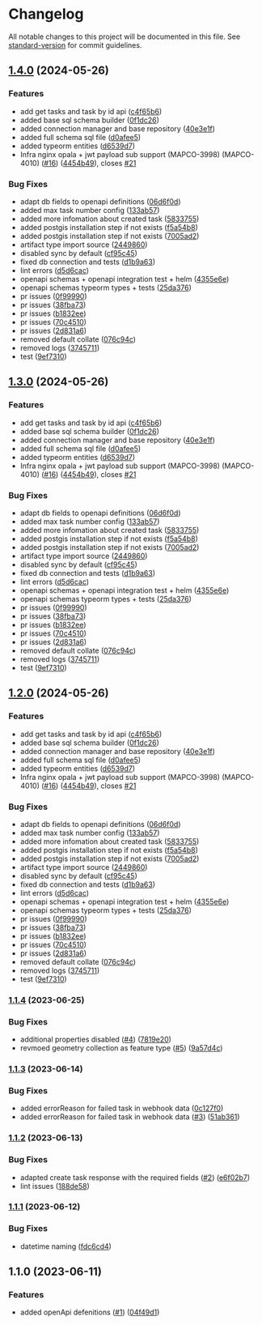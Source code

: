 # Changelog

All notable changes to this project will be documented in this file. See [standard-version](https://github.com/conventional-changelog/standard-version) for commit guidelines.

## [1.4.0](https://github.com/MapColonies/export-management/compare/v1.6.4...v1.4.0) (2024-05-26)


### Features

* add get tasks and task by id api ([c4f65b6](https://github.com/MapColonies/export-management/commit/c4f65b61c96e04b7bbe5c5f18df3d33ce010c298))
* added base sql schema builder ([0f1dc26](https://github.com/MapColonies/export-management/commit/0f1dc2609a162e390cd3fb37152ce4719fcc3325))
* added connection manager and base repository ([40e3e1f](https://github.com/MapColonies/export-management/commit/40e3e1f90a61a60f3fc0d4c25f352b4f0bfa0f5e))
* added full schema sql file ([d0afee5](https://github.com/MapColonies/export-management/commit/d0afee540b3111f3c4ebd91ddbac669ea8ea5354))
* added typeorm entities ([d6539d7](https://github.com/MapColonies/export-management/commit/d6539d7cf2cb155b0f5d0dfa6d35a3b7fc1d7a40))
* Infra nginx opala + jwt payload sub support (MAPCO-3998) (MAPCO-4010) ([#16](https://github.com/MapColonies/export-management/issues/16)) ([4454b49](https://github.com/MapColonies/export-management/commit/4454b4914d0d2134b9728cdcf14bd8e9868481a3)), closes [#21](https://github.com/MapColonies/export-management/issues/21)


### Bug Fixes

* adapt db fields to openapi definitions ([06d6f0d](https://github.com/MapColonies/export-management/commit/06d6f0d37f05f9dba392b2725ab27cccddeb4fd7))
* added max task number config ([133ab57](https://github.com/MapColonies/export-management/commit/133ab570b0b8603341522930f4161c06baac3618))
* added more infomation about created task ([5833755](https://github.com/MapColonies/export-management/commit/58337556edef69f149fb9fd454668e9f3ade34cf))
* added postgis installation step if not exists ([f5a54b8](https://github.com/MapColonies/export-management/commit/f5a54b8fa6957d941f9b09b847db04ae74d9f23c))
* added postgis installation step if not exists ([7005ad2](https://github.com/MapColonies/export-management/commit/7005ad2637b164fca92f5a0ed74bc228673744c2))
* artifact type import source ([2449860](https://github.com/MapColonies/export-management/commit/24498601db23a5a23fb621f1833a94b0afdf324c))
* disabled sync by default ([cf95c45](https://github.com/MapColonies/export-management/commit/cf95c45fcb0a5633bdc4d1f97098dbf7c7c56ea5))
* fixed db connection and tests ([d1b9a63](https://github.com/MapColonies/export-management/commit/d1b9a63f6a95d1f1e9c31e777c6b5ddd326e40c5))
* lint errors ([d5d6cac](https://github.com/MapColonies/export-management/commit/d5d6cacce492685d845ce32c56c832bf767007be))
* openapi schemas + openapi integration test + helm ([4355e6e](https://github.com/MapColonies/export-management/commit/4355e6ef99f83ee2e88d51e8e8c3a6fd3abd0515))
* openapi schemas typeorm types + tests ([25da376](https://github.com/MapColonies/export-management/commit/25da376ef4a334589a53f9674da540b3fd8b6187))
* pr issues ([0f99990](https://github.com/MapColonies/export-management/commit/0f99990104e3a0fda169788589c2ff0401e4994d))
* pr issues ([38fba73](https://github.com/MapColonies/export-management/commit/38fba73843c793f955ff1c86b73068f2166b5fc0))
* pr issues ([b1832ee](https://github.com/MapColonies/export-management/commit/b1832ee62ba89ce7d468d2e8007b28b9e3c404bd))
* pr issues ([70c4510](https://github.com/MapColonies/export-management/commit/70c4510144ae7116ab8b76c7f3f0eb2de6e4a64d))
* pr issues ([2d831a6](https://github.com/MapColonies/export-management/commit/2d831a65ec21eeef3e54a125ac175b3e1433db55))
* removed default collate ([076c94c](https://github.com/MapColonies/export-management/commit/076c94cc662847094b38e163749d3ca9eb8f0c51))
* removed logs ([3745711](https://github.com/MapColonies/export-management/commit/37457118c96e52fda9f8f583738c3f7355a2d4a3))
* test ([9ef7310](https://github.com/MapColonies/export-management/commit/9ef7310519af7fea6261b1db14093c3ebe8b4355))

## [1.3.0](https://github.com/MapColonies/export-management/compare/v1.6.4...v1.3.0) (2024-05-26)


### Features

* add get tasks and task by id api ([c4f65b6](https://github.com/MapColonies/export-management/commit/c4f65b61c96e04b7bbe5c5f18df3d33ce010c298))
* added base sql schema builder ([0f1dc26](https://github.com/MapColonies/export-management/commit/0f1dc2609a162e390cd3fb37152ce4719fcc3325))
* added connection manager and base repository ([40e3e1f](https://github.com/MapColonies/export-management/commit/40e3e1f90a61a60f3fc0d4c25f352b4f0bfa0f5e))
* added full schema sql file ([d0afee5](https://github.com/MapColonies/export-management/commit/d0afee540b3111f3c4ebd91ddbac669ea8ea5354))
* added typeorm entities ([d6539d7](https://github.com/MapColonies/export-management/commit/d6539d7cf2cb155b0f5d0dfa6d35a3b7fc1d7a40))
* Infra nginx opala + jwt payload sub support (MAPCO-3998) (MAPCO-4010) ([#16](https://github.com/MapColonies/export-management/issues/16)) ([4454b49](https://github.com/MapColonies/export-management/commit/4454b4914d0d2134b9728cdcf14bd8e9868481a3)), closes [#21](https://github.com/MapColonies/export-management/issues/21)


### Bug Fixes

* adapt db fields to openapi definitions ([06d6f0d](https://github.com/MapColonies/export-management/commit/06d6f0d37f05f9dba392b2725ab27cccddeb4fd7))
* added max task number config ([133ab57](https://github.com/MapColonies/export-management/commit/133ab570b0b8603341522930f4161c06baac3618))
* added more infomation about created task ([5833755](https://github.com/MapColonies/export-management/commit/58337556edef69f149fb9fd454668e9f3ade34cf))
* added postgis installation step if not exists ([f5a54b8](https://github.com/MapColonies/export-management/commit/f5a54b8fa6957d941f9b09b847db04ae74d9f23c))
* added postgis installation step if not exists ([7005ad2](https://github.com/MapColonies/export-management/commit/7005ad2637b164fca92f5a0ed74bc228673744c2))
* artifact type import source ([2449860](https://github.com/MapColonies/export-management/commit/24498601db23a5a23fb621f1833a94b0afdf324c))
* disabled sync by default ([cf95c45](https://github.com/MapColonies/export-management/commit/cf95c45fcb0a5633bdc4d1f97098dbf7c7c56ea5))
* fixed db connection and tests ([d1b9a63](https://github.com/MapColonies/export-management/commit/d1b9a63f6a95d1f1e9c31e777c6b5ddd326e40c5))
* lint errors ([d5d6cac](https://github.com/MapColonies/export-management/commit/d5d6cacce492685d845ce32c56c832bf767007be))
* openapi schemas + openapi integration test + helm ([4355e6e](https://github.com/MapColonies/export-management/commit/4355e6ef99f83ee2e88d51e8e8c3a6fd3abd0515))
* openapi schemas typeorm types + tests ([25da376](https://github.com/MapColonies/export-management/commit/25da376ef4a334589a53f9674da540b3fd8b6187))
* pr issues ([0f99990](https://github.com/MapColonies/export-management/commit/0f99990104e3a0fda169788589c2ff0401e4994d))
* pr issues ([38fba73](https://github.com/MapColonies/export-management/commit/38fba73843c793f955ff1c86b73068f2166b5fc0))
* pr issues ([b1832ee](https://github.com/MapColonies/export-management/commit/b1832ee62ba89ce7d468d2e8007b28b9e3c404bd))
* pr issues ([70c4510](https://github.com/MapColonies/export-management/commit/70c4510144ae7116ab8b76c7f3f0eb2de6e4a64d))
* pr issues ([2d831a6](https://github.com/MapColonies/export-management/commit/2d831a65ec21eeef3e54a125ac175b3e1433db55))
* removed default collate ([076c94c](https://github.com/MapColonies/export-management/commit/076c94cc662847094b38e163749d3ca9eb8f0c51))
* removed logs ([3745711](https://github.com/MapColonies/export-management/commit/37457118c96e52fda9f8f583738c3f7355a2d4a3))
* test ([9ef7310](https://github.com/MapColonies/export-management/commit/9ef7310519af7fea6261b1db14093c3ebe8b4355))

## [1.2.0](https://github.com/MapColonies/export-management/compare/v1.6.4...v1.2.0) (2024-05-26)


### Features

* add get tasks and task by id api ([c4f65b6](https://github.com/MapColonies/export-management/commit/c4f65b61c96e04b7bbe5c5f18df3d33ce010c298))
* added base sql schema builder ([0f1dc26](https://github.com/MapColonies/export-management/commit/0f1dc2609a162e390cd3fb37152ce4719fcc3325))
* added connection manager and base repository ([40e3e1f](https://github.com/MapColonies/export-management/commit/40e3e1f90a61a60f3fc0d4c25f352b4f0bfa0f5e))
* added full schema sql file ([d0afee5](https://github.com/MapColonies/export-management/commit/d0afee540b3111f3c4ebd91ddbac669ea8ea5354))
* added typeorm entities ([d6539d7](https://github.com/MapColonies/export-management/commit/d6539d7cf2cb155b0f5d0dfa6d35a3b7fc1d7a40))
* Infra nginx opala + jwt payload sub support (MAPCO-3998) (MAPCO-4010) ([#16](https://github.com/MapColonies/export-management/issues/16)) ([4454b49](https://github.com/MapColonies/export-management/commit/4454b4914d0d2134b9728cdcf14bd8e9868481a3)), closes [#21](https://github.com/MapColonies/export-management/issues/21)


### Bug Fixes

* adapt db fields to openapi definitions ([06d6f0d](https://github.com/MapColonies/export-management/commit/06d6f0d37f05f9dba392b2725ab27cccddeb4fd7))
* added max task number config ([133ab57](https://github.com/MapColonies/export-management/commit/133ab570b0b8603341522930f4161c06baac3618))
* added more infomation about created task ([5833755](https://github.com/MapColonies/export-management/commit/58337556edef69f149fb9fd454668e9f3ade34cf))
* added postgis installation step if not exists ([f5a54b8](https://github.com/MapColonies/export-management/commit/f5a54b8fa6957d941f9b09b847db04ae74d9f23c))
* added postgis installation step if not exists ([7005ad2](https://github.com/MapColonies/export-management/commit/7005ad2637b164fca92f5a0ed74bc228673744c2))
* artifact type import source ([2449860](https://github.com/MapColonies/export-management/commit/24498601db23a5a23fb621f1833a94b0afdf324c))
* disabled sync by default ([cf95c45](https://github.com/MapColonies/export-management/commit/cf95c45fcb0a5633bdc4d1f97098dbf7c7c56ea5))
* fixed db connection and tests ([d1b9a63](https://github.com/MapColonies/export-management/commit/d1b9a63f6a95d1f1e9c31e777c6b5ddd326e40c5))
* lint errors ([d5d6cac](https://github.com/MapColonies/export-management/commit/d5d6cacce492685d845ce32c56c832bf767007be))
* openapi schemas + openapi integration test + helm ([4355e6e](https://github.com/MapColonies/export-management/commit/4355e6ef99f83ee2e88d51e8e8c3a6fd3abd0515))
* openapi schemas typeorm types + tests ([25da376](https://github.com/MapColonies/export-management/commit/25da376ef4a334589a53f9674da540b3fd8b6187))
* pr issues ([0f99990](https://github.com/MapColonies/export-management/commit/0f99990104e3a0fda169788589c2ff0401e4994d))
* pr issues ([38fba73](https://github.com/MapColonies/export-management/commit/38fba73843c793f955ff1c86b73068f2166b5fc0))
* pr issues ([b1832ee](https://github.com/MapColonies/export-management/commit/b1832ee62ba89ce7d468d2e8007b28b9e3c404bd))
* pr issues ([70c4510](https://github.com/MapColonies/export-management/commit/70c4510144ae7116ab8b76c7f3f0eb2de6e4a64d))
* pr issues ([2d831a6](https://github.com/MapColonies/export-management/commit/2d831a65ec21eeef3e54a125ac175b3e1433db55))
* removed default collate ([076c94c](https://github.com/MapColonies/export-management/commit/076c94cc662847094b38e163749d3ca9eb8f0c51))
* removed logs ([3745711](https://github.com/MapColonies/export-management/commit/37457118c96e52fda9f8f583738c3f7355a2d4a3))
* test ([9ef7310](https://github.com/MapColonies/export-management/commit/9ef7310519af7fea6261b1db14093c3ebe8b4355))

### [1.1.4](https://github.com/MapColonies/export-management/compare/v1.1.3...v1.1.4) (2023-06-25)


### Bug Fixes

* additional properties disabled ([#4](https://github.com/MapColonies/export-management/issues/4)) ([7819e20](https://github.com/MapColonies/export-management/commit/7819e207877efc6e5ee57af34e40cec6a46eed2f))
* revmoed geometry collection as feature type ([#5](https://github.com/MapColonies/export-management/issues/5)) ([9a57d4c](https://github.com/MapColonies/export-management/commit/9a57d4c3226c3a19dc0b26e47200a1fcbda011e1))

### [1.1.3](https://github.com/MapColonies/export-management/compare/v1.1.2...v1.1.3) (2023-06-14)


### Bug Fixes

* added errorReason for failed task in webhook data ([0c127f0](https://github.com/MapColonies/export-management/commit/0c127f0ab35f3d120348f7f531787b62409fd1ff))
* added errorReason for failed task in webhook data ([#3](https://github.com/MapColonies/export-management/issues/3)) ([51ab361](https://github.com/MapColonies/export-management/commit/51ab361121cd5503212fce25d313e9f252fcaede))

### [1.1.2](https://github.com/MapColonies/export-management/compare/v1.1.1...v1.1.2) (2023-06-13)


### Bug Fixes

* adapted create task response with the required fields ([#2](https://github.com/MapColonies/export-management/issues/2)) ([e6f02b7](https://github.com/MapColonies/export-management/commit/e6f02b7b7006901fdfb61e2983098e23a269d7cf))
* lint issues ([188de58](https://github.com/MapColonies/export-management/commit/188de5815853250eebea750678e02154f352d404))

### [1.1.1](https://github.com/MapColonies/export-management/compare/v1.1.0...v1.1.1) (2023-06-12)


### Bug Fixes

* datetime naming ([fdc6cd4](https://github.com/MapColonies/export-management/commit/fdc6cd4f6dfa687c0fa31bee3a1e1abf347fb01c))

## 1.1.0 (2023-06-11)


### Features

* added openApi defenitions ([#1](https://github.com/MapColonies/export-management/issues/1)) ([04f49d1](https://github.com/MapColonies/export-management/commit/04f49d1c984c8ad63f4035c5753b3262b3ae6a0b))
